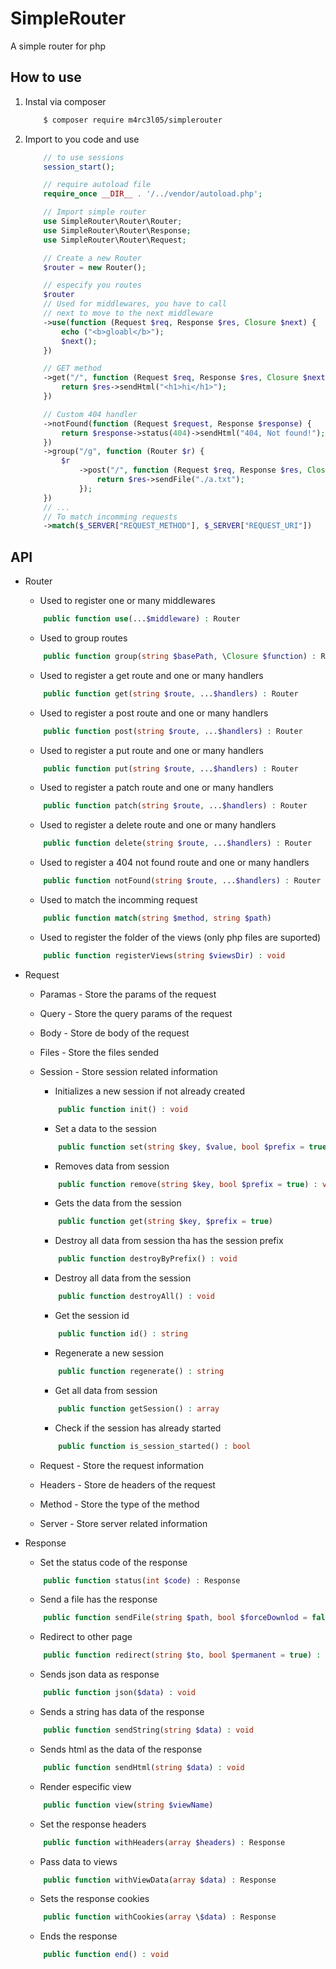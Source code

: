 # SimpleRouter

A simple router for php

## How to use

1. Instal via composer

    ```bash
        $ composer require m4rc3l05/simplerouter
    ```

2. Import to you code and use

    ```php
        // to use sessions
        session_start();

        // require autoload file
        require_once __DIR__ . '/../vendor/autoload.php';

        // Import simple router
        use SimpleRouter\Router\Router;
        use SimpleRouter\Router\Response;
        use SimpleRouter\Router\Request;

        // Create a new Router
        $router = new Router();

        // especify you routes
        $router
        // Used for middlewares, you have to call
        // next to move to the next middleware
        ->use(function (Request $req, Response $res, Closure $next) {
            echo ("<b>gloabl</b>");
            $next();
        })

        // GET method
        ->get("/", function (Request $req, Response $res, Closure $next) {
            return $res->sendHtml("<h1>hi</h1>");
        })

        // Custom 404 handler
        ->notFound(function (Request $request, Response $response) {
            return $response->status(404)->sendHtml("404, Not found!");
        })
        ->group("/g", function (Router $r) {
            $r
                ->post("/", function (Request $req, Response $res, Closure $next) {
                    return $res->sendFile("./a.txt");
                });
        })
        // ...
        // To match incomming requests
        ->match($_SERVER["REQUEST_METHOD"], $_SERVER["REQUEST_URI"])
    ```

## API

-   Router

    -   Used to register one or many middlewares

    ```php
        public function use(...$middleware) : Router
    ```

    -   Used to group routes

    ```php
        public function group(string $basePath, \Closure $function) : Router
    ```

    -   Used to register a get route and one or many handlers

    ```php
        public function get(string $route, ...$handlers) : Router
    ```

    -   Used to register a post route and one or many handlers

    ```php
        public function post(string $route, ...$handlers) : Router
    ```

    -   Used to register a put route and one or many handlers

    ```php
        public function put(string $route, ...$handlers) : Router
    ```

    -   Used to register a patch route and one or many handlers

    ```php
        public function patch(string $route, ...$handlers) : Router
    ```

    -   Used to register a delete route and one or many handlers

    ```php
        public function delete(string $route, ...$handlers) : Router
    ```

    -   Used to register a 404 not found route and one or many handlers

    ```php
        public function notFound(string $route, ...$handlers) : Router
    ```

    -   Used to match the incomming request

    ```php
        public function match(string $method, string $path)
    ```

    -   Used to register the folder of the views (only php files are suported)

    ```php
        public function registerViews(string $viewsDir) : void
    ```

-   Request

    -   Paramas - Store the params of the request
    -   Query - Store the query params of the request
    -   Body - Store de body of the request
    -   Files - Store the files sended
    -   Session - Store session related information

        -   Initializes a new session if not already created

        ```php
            public function init() : void
        ```

        -   Set a data to the session

        ```php
            public function set(string $key, $value, bool $prefix = true) : void
        ```

        -   Removes data from session

        ```php
            public function remove(string $key, bool $prefix = true) : void
        ```

        -   Gets the data from the session

        ```php
            public function get(string $key, $prefix = true)
        ```

        -   Destroy all data from session tha has the session prefix

        ```php
            public function destroyByPrefix() : void
        ```

        -   Destroy all data from the session

        ```php
            public function destroyAll() : void
        ```

        -   Get the session id

        ```php
            public function id() : string
        ```

        -   Regenerate a new session

        ```php
            public function regenerate() : string
        ```

        -   Get all data from session

        ```php
            public function getSession() : array
        ```

        -   Check if the session has already started

        ```php
            public function is_session_started() : bool
        ```

    -   Request - Store the request information
    -   Headers - Store de headers of the request
    -   Method - Store the type of the method
    -   Server - Store server related information

-   Response

    -   Set the status code of the response

    ```php
        public function status(int $code) : Response
    ```

    -   Send a file has the response

    ```php
        public function sendFile(string $path, bool $forceDownlod = false) : void
    ```

    -   Redirect to other page

    ```php
        public function redirect(string $to, bool $permanent = true) : void
    ```

    -   Sends json data as response

    ```php
        public function json($data) : void
    ```

    -   Sends a string has data of the response

    ```php
        public function sendString(string $data) : void
    ```

    -   Sends html as the data of the response

    ```php
        public function sendHtml(string $data) : void
    ```

    -   Render especific view

    ```php
        public function view(string $viewName)
    ```

    -   Set the response headers

    ```php
        public function withHeaders(array $headers) : Response
    ```

    -   Pass data to views

    ```php
        public function withViewData(array $data) : Response
    ```

    -   Sets the response cookies

    ```php
        public function withCookies(array \$data) : Response
    ```

    -   Ends the response

    ```php
        public function end() : void
    ```
